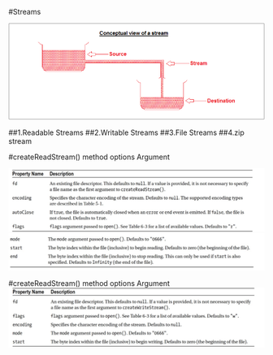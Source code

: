 #Streams

![](j.gif)



##1.Readable Streams
##2.Writable Streams
##3.File Streams
##4.zip stream


#createReadStream() method options Argument

![](createReadSteamflag.png)
![](createReadSteamflag2.png)

#createReadStream() method options Argument
![](writeReadSteamflag.png)
